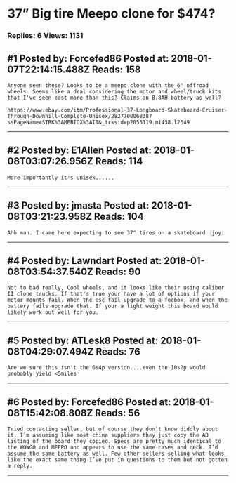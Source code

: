 # 37&rdquo; Big tire Meepo clone for $474?

### Replies: 6 Views: 1131

## \#1 Posted by: Forcefed86 Posted at: 2018-01-07T22:14:15.488Z Reads: 158

```
Anyone seen these? Looks to be a meepo clone with the 6" offroad wheels. Seems like a deal considering the motor and wheel/truck kits that I've seen cost more than this? Claims an 8.8AH battery as well? 

https://www.ebay.com/itm/Professional-37-Longboard-Skateboard-Cruiser-Through-Downhill-Complete-Unisex/282770006838?ssPageName=STRK%3AMEBIDX%3AIT&_trksid=p2055119.m1438.l2649
```

---
## \#2 Posted by: E1Allen Posted at: 2018-01-08T03:07:26.956Z Reads: 114

```
More importantly it's unisex......
```

---
## \#3 Posted by: jmasta Posted at: 2018-01-08T03:21:23.958Z Reads: 104

```
Ahh man. I came here expecting to see 37" tires on a skateboard :joy:
```

---
## \#4 Posted by: Lawndart Posted at: 2018-01-08T03:54:37.540Z Reads: 90

```
Not to bad really, Cool wheels, and it looks like their using caliber II clone trucks. If that's true your have a lot of options if your motor mounts fail. When the esc fail upgrade to a focbox, and when the battery fails upgrade that. If your a light weight this board would likely work out well for you.
```

---
## \#5 Posted by: ATLesk8 Posted at: 2018-01-08T04:29:07.494Z Reads: 76

```
Are we sure this isn't the 6s4p version....even the 10s2p would probably yield <5miles
```

---
## \#6 Posted by: Forcefed86 Posted at: 2018-01-08T15:42:08.808Z Reads: 56

```
Tried contacting seller, but of course they don’t know diddly about it. I’m assuming like most china suppliers they just copy the AD listing of the board they copied. Specs are pretty much identical to the WOWGO and MEEPO and appears to use the same cases and deck. I’d assume the same battery as well. Few other sellers selling what looks like the exact same thing I’ve put in questions to them but not gotten a reply.
```

---
